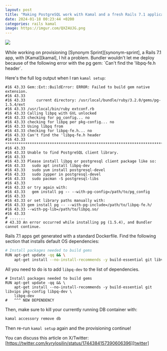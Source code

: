 ```yaml
---
layout: post
title: "Making PostgreSQL work with Kamal and a fresh Rails 7.1 application"
date: 2024-01-18 00:23:44 +0200
categories: rails kamal
image: https://imgur.com/QXZ4UJG.png
---
```


<img src="https://imgur.com/QXZ4UJG.png" style="margin-bottom: 1rem;">
<br>
While working on provisioning [Synonym Sprint][synonym-sprint], a Rails 7.1
app, with [Kamal][kamal], I hit a problem. Bundler wouldn't let me deploy
because of the following error with the pg gem: `Can't find
the 'libpq-fe.h header`.

Here's the full log output when I ran `kamal setup`:

```
#16 43.33 Gem::Ext::BuildError: ERROR: Failed to build gem native extension.
#16 43.33
#16 43.33     current directory: /usr/local/bundle/ruby/3.2.0/gems/pg-1.5.4/ext
#16 43.33 /usr/local/bin/ruby extconf.rb
#16 43.33 Calling libpq with GVL unlocked
#16 43.33 checking for pg_config... no
#16 43.33 checking for libpq per pkg-config... no
#16 43.33 Using libpq from
#16 43.33 checking for libpq-fe.h... no
#16 43.33 Can't find the 'libpq-fe.h header
#16 43.33 *****************************************************************************
#16 43.33
#16 43.33 Unable to find PostgreSQL client library.
#16 43.33
#16 43.33 Please install libpq or postgresql client package like so:
#16 43.33   sudo apt install libpq-dev
#16 43.33   sudo yum install postgresql-devel
#16 43.33   sudo zypper in postgresql-devel
#16 43.33   sudo pacman -S postgresql-libs
#16 43.33
#16 43.33 or try again with:
#16 43.33   gem install pg -- --with-pg-config=/path/to/pg_config
#16 43.33
#16 43.33 or set library paths manually with:
#16 43.33 gem install pg -- --with-pg-include=/path/to/libpq-fe.h/
#16 43.33 --with-pg-lib=/path/to/libpq.so/
#16 43.33
# .......
# 43.33 An error occurred while installing pg (1.5.4), and Bundler cannot continue.
```

Rails 7.1 apps get generated with a standard Dockerfile. Find the following
section that installs default OS dependencies:

```sh
# Install packages needed to build gems
RUN apt-get update -qq && \
    apt-get install --no-install-recommends -y build-essential git libvips pkg-config libpq-dev
```

All you need to do is to add `libpq-dev` to the list of dependencies.

```
# Install packages needed to build gems
RUN apt-get update -qq && \
    apt-get install --no-install-recommends -y build-essential git libvips pkg-config libpq-dev \
    libpq-dev
#   ^^^ NEW DEPENDENCY
```

Then, make sure to kill your currently running DB container with:

```sh
kamal accessory remove db
```

Then re-run `kamal setup` again and the provisioning continue!

You can discuss this article on X/Twitter:
<br>
[https://twitter.com/kyrylosilin/status/1744384157390606396][twitter]

[synonym-sprint]: https://synonymsprint.com
[twitter]: https://twitter.com/kyrylosilin/status/1744384157390606396
[kamal]: https://kamal-deploy.org
